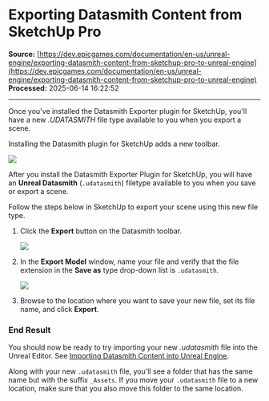 # Exporting Datasmith Content from SketchUp Pro

**Source:** [https://dev.epicgames.com/documentation/en-us/unreal-engine/exporting-datasmith-content-from-sketchup-pro-to-unreal-engine](https://dev.epicgames.com/documentation/en-us/unreal-engine/exporting-datasmith-content-from-sketchup-pro-to-unreal-engine)  
**Processed:** 2025-06-14 16:22:52

---

Once you've installed the Datasmith Exporter plugin for SketchUp, you'll have a new *.UDATASMITH* file type available to you when you export a scene.

Installing the Datasmith plugin for SketchUp adds a new toolbar.

![](https://d1iv7db44yhgxn.cloudfront.net/documentation/images/109413ac-422d-4561-8516-be3ff9488f1d/datasmith-toolbar-sketchup.png)

After you install the Datasmith Exporter Plugin for SketchUp, you will have an **Unreal Datasmith** (`.udatasmith`) filetype available to you when you save or export a scene.

Follow the steps below in SketchUp to export your scene using this new file type.

1.  Click the **Export** button on the Datasmith toolbar.
    
    ![](https://d1iv7db44yhgxn.cloudfront.net/documentation/images/6b801d07-df0d-4e3c-baa8-8b553c9a5829/datasmith-toolbar-export.png)
2.  In the **Export Model** window, name your file and verify that the file extension in the **Save as** type drop-down list is `.udatasmith`.
    
    ![](https://d1iv7db44yhgxn.cloudfront.net/documentation/images/e4ffd08a-f9c4-4f9d-b9be-292c9ddc50bf/sketchup_export_model.png)
3.  Browse to the location where you want to save your new file, set its file name, and click **Export**.
    

### End Result

You should now be ready to try importing your new *.udatasmith* file into the Unreal Editor. See [Importing Datasmith Content into Unreal Engine](/documentation/en-us/unreal-engine/importing-datasmith-content-into-unreal-engine).

Along with your new `.udatasmith` file, you'll see a folder that has the same name but with the suffix `_Assets`. If you move your `.udatasmith` file to a new location, make sure that you also move this folder to the same location.